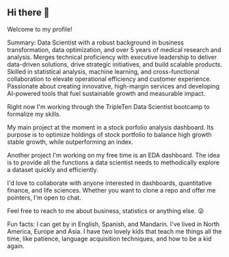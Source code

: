 ## Hi there 👋

<!--
**angelomp2001/angelomp2001** is a ✨ _special_ ✨ repository because its `README.md` (this file) appears on your GitHub profile.

Here are some ideas to get you started:

- 🔭 I’m currently working on ...
- 🌱 I’m currently learning ...
- 👯 I’m looking to collaborate on ...
- 🤔 I’m looking for help with ...
- 💬 Ask me about ...
- 📫 How to reach me: ...
- 😄 Pronouns: ...
- ⚡ Fun fact: ...
-->

Welcome to my profile! 

Summary: Data Scientist with a robust background in business transformation, data optimization, and over 5 years of medical research and analysis. Merges technical proficiency with executive leadership to deliver data-driven solutions, drive strategic initiatives, and build scalable products. Skilled in statistical analysis, machine learning, and cross-functional collaboration to elevate operational efficiency and customer experience. Passionate about creating innovative, high-margin services and developing AI-powered tools that fuel sustainable growth and measurable impact.

Right now I'm working through the TripleTen Data Scientist bootcamp to formalize my skills. 

My main project at the moment in a stock porfolio analysis dashboard. Its purpose is to optimize holdings of stock portfolio to balance high growth stable growth, while outperforming an index.  

Another project I'm working on my free time is an EDA dashboard.  The idea is to provide all the functions a data scientist needs to methodically explore a dataset quickly and efficiently.

I'd love to collaborate with anyone interested in dashboards, quantitative finance, and life sciences.  Whether you want to clone a repo and offer me pointers, I'm open to chat.  

Feel free to reach to me about business, statistics or anything else. 😜

Fun facts: I can get by in English, Spanish, and Mandarin.  I've lived in North America, Europe and Asia.  I have two lovely kids that teach me things all the time, like patience, language acquisition techniques, and how to be a kid again. 
